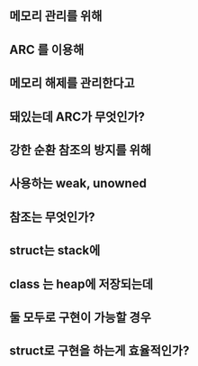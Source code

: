 ## 메모리 관리를 위해 

## ARC 를 이용해 

## 메모리 해제를 관리한다고 

## 돼있는데 ARC가 무엇인가?

## 강한 순환 참조의 방지를 위해 

## 사용하는 weak, unowned 

## 참조는 무엇인가?

## struct는 stack에

## class 는 heap에 저장되는데

## 둘 모두로 구현이 가능할 경우

## struct로 구현을 하는게 효율적인가?
